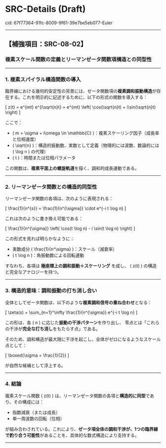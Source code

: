 # SRC-Details (Draft)

cid: 67f77364-91fc-8009-9f61-39e7be5eb077-Euler

---

## 【補強項目：SRC-08-02】

### 複素スケール関数の定義とリーマンゼータ関数項構造との同型性

---

### 1. 複素スパイラル構造関数の導入

臨界線における幾何的安定性の背景には、ゼータ関数項の**複素調和振動構造**が存在する。これを明示的に記述するために、以下の形式の関数を導入する：

\[
z(t) = e^{mt} e^{i\sqrt{n}t} = e^{mt} \left( \cos(\sqrt{n}t) + i\sin(\sqrt{n}t) \right)
\]

ここで：

- \( m = \sigma + i\omega \in \mathbb{C} \)：複素スケーリング因子（成長率と位相速度）
- \( \sqrt{n} \)：構造的振動数、実数として定義（物理的には波数、数論的には \( \log n \) の代理）
- \( t \)：時間または位相パラメータ

この関数は、**複素平面上の螺旋軌道**を描く、調和的成長運動である。

---

### 2. リーマンゼータ関数との構造的同型性

リーマンゼータ関数の各項は、次のように表現される：

\[
\frac{1}{n^{s}} = \frac{1}{n^{\sigma}} \cdot e^{-i t \log n}
\]

これは次のように書き換え可能である：

\[
\frac{1}{n^{\sigma}} \left( \cos(t \log n) - i \sin(t \log n) \right)
\]

この形式を見れば明らかなように：

- 実数成分 \( \frac{1}{n^\sigma} \)：スケール（減衰率）
- \( t \log n \)：角振動数による回転運動

すなわち、各項は **極座標上の調和振動＋スケーリング** を成し、
\( z(t) \) の構造と完全なアナロジーを持つ。

---

### 3. 構造的意味：調和振動の打ち消し合い

全体としてゼータ関数は、以下のような**複素調和信号の重ね合わせ**となる：

\[
\zeta(s) = \sum_{n=1}^\infty \frac{1}{n^{\sigma}} e^{-i t \log n}
\]

この形は、各 \( n \) に応じた**振動の干渉パターン**を作り出し、
零点とは「これらの干渉が**完全な打ち消し**をもたらす点」である。

そのため、調和構造が最大限に干渉を起こし、全体がゼロになるようなスケール点として：

\[
\boxed{\sigma = \frac{1}{2}}
\]

が自然な候補として浮上する。

---

### 4. 結論

複素スケール関数 \( z(t) \) は、リーマンゼータ関数の各項と**構造的に同型**であり、その構成には：

- 指数減衰（または成長）
- 単一周波数の回転（位相）

が組み合わされている。これにより、**ゼータ項全体の調和干渉が、1つの臨界線で釣り合う可能性**があることを、具体的な数式構造により支持する。

---
